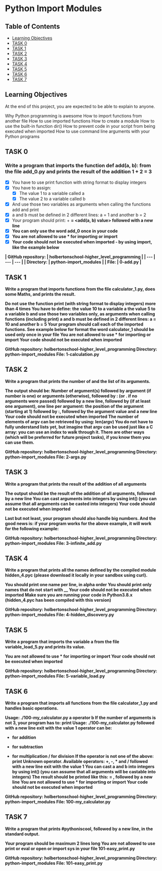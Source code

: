 # Python Import Modules

## Table of Contents
- [Learning Objectives](#learning-objectives)
- [TASK 0](#task-0)
- [TASK 1](#task-1)
- [TASK 2](#task-2)
- [TASK 3](#task-3)
- [TASK 4](#task-4)
- [TASK 5](#task-5)
- [TASK 6](#task-6)
- [TASK 7](#task-7)

## Learning Objectives
At the end of this project, you are expected to be able to explain to anyone.

Why Python programming is awesome
How to import functions from another file
How to use imported functions
How to create a module
How to use the built-in function dir()
How to prevent code in your script from being executed when imported
How to use command line arguments with your Python programs

## TASK 0

### Write a program that imports the function def add(a, b): from the file add_0.py and prints the result of the addition 1 + 2 = 3

- [x] You have to use print function with string format to display integers
- [x] You have to assign:
	- [x] The value 1 to a variable called a
	- [x] The value 2 to a variable called b
- [x] And use those two variables as arguments when calling the functions add and print
- [x] a and b must be defined in 2 different lines: a = 1 and another b = 2
- [x] Your program should print: <a value> + <b value> = <add(a, b) value> followed with a new line
- [x] You can only use the word add_0 once in your code
- [x] You are not allowed to use * for importing or __import__
- [x] Your code should not be executed when imported - by using __import__, like the example below

| GitHub repository: | holbertonschool-higher_level_programming |
| --- | --- | --- |
| Directory: | python-import_modules |
| File: | 0-add.py |

## TASK 1
Write a program that imports functions from the file calculator_1.py, does some Maths, and prints the result.

Do not use the function print (with string format to display integers) more than 4 times
You have to define:
the value 10 to a variable a
the value 5 to a variable b
and use those two variables only, as arguments when calling functions (including print)
a and b must be defined in 2 different lines: a = 10 and another b = 5
Your program should call each of the imported functions. See example below for format
the word calculator_1 should be used only once in your file
You are not allowed to use * for importing or __import__
Your code should not be executed when imported

GitHub repository: holbertonschool-higher_level_programming
Directory: python-import_modules
File: 1-calculation.py

## TASK 2
Write a program that prints the number of and the list of its arguments.

The output should be:
Number of argument(s) followed by argument (if number is one) or arguments (otherwise), followed by
: (or . if no arguments were passed) followed by
a new line, followed by (if at least one argument),
one line per argument:
the position of the argument (starting at 1) followed by :, followed by the argument value and a new line
Your code should not be executed when imported
The number of elements of argv can be retrieved by using: len(argv)
You do not have to fully understand lists yet, but imagine that argv can be used just like a C array: you can use an index to walk through it. There are other ways (which will be preferred for future project tasks), if you know them you can use them.

GitHub repository: holbertonschool-higher_level_programming
Directory: python-import_modules
File: 2-args.py


## TASK 3
Write a program that prints the result of the addition of all arguments

The output should be the result of the addition of all arguments, followed by a new line
You can cast arguments into integers by using int() (you can assume that all arguments can be casted into integers)
Your code should not be executed when imported

Last but not least, your program should also handle big numbers. And the good news is: if your program works for the above example, it will work for the following example:

GitHub repository: holbertonschool-higher_level_programming
Directory: python-import_modules
File: 3-infinite_add.py

## TASK 4
Write a program that prints all the names defined by the compiled module hidden_4.pyc (please download it locally in your sandbox using curl).

You should print one name per line, in alpha order
You should print only names that do not start with __
Your code should not be executed when imported
Make sure you are running your code in Python3.8.x (hidden_4.pyc has been compiled with this version)

GitHub repository: holbertonschool-higher_level_programming
Directory: python-import_modules
File: 4-hidden_discovery.py

## TASK 5
Write a program that imports the variable a from the file variable_load_5.py and prints its value.

You are not allowed to use * for importing or __import__
Your code should not be executed when imported

GitHub repository: holbertonschool-higher_level_programming
Directory: python-import_modules
File: 5-variable_load.py

## TASK 6
Write a program that imports all functions from the file calculator_1.py and handles basic operations.

Usage: ./100-my_calculator.py a operator b
If the number of arguments is not 3, your program has to:
print Usage: ./100-my_calculator.py <a> <operator> <b> followed with a new line
exit with the value 1
operator can be:
+ for addition
- for subtraction
* for multiplication
/ for division
If the operator is not one of the above:
print Unknown operator. Available operators: +, -, * and / followed with a new line
exit with the value 1
You can cast a and b into integers by using int() (you can assume that all arguments will be castable into integers)
The result should be printed like this: <a> <operator> <b> = <result>, followed by a new line
You are not allowed to use * for importing or __import__
Your code should not be executed when imported

GitHub repository: holbertonschool-higher_level_programming
Directory: python-import_modules
File: 100-my_calculator.py

## TASK 7
Write a program that prints #pythoniscool, followed by a new line, in the standard output.

Your program should be maximum 2 lines long
You are not allowed to use print or eval or open or import sys in your file 101-easy_print.py

GitHub repository: holbertonschool-higher_level_programming
Directory: python-import_modules
File: 101-easy_print.py
